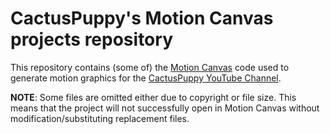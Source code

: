 # CactusPuppy's Motion Canvas projects repository
This repository contains (some of) the [Motion Canvas](https://github.com/motion-canvas/motion-canvas) code used to generate motion graphics for the [CactusPuppy YouTube Channel](https://youtube.com/@CactusPuppy).

**NOTE**: Some files are omitted either due to copyright or file size. This means that the project will not successfully open in Motion Canvas without modification/substituting replacement files.
